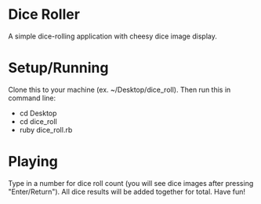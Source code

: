 # Dice Roller
A simple dice-rolling application with cheesy dice image display.

# Setup/Running
Clone this to your machine (ex. ~/Desktop/dice_roll).
Then run this in command line:

+ cd Desktop
+ cd dice_roll
+ ruby dice_roll.rb

# Playing
Type in a number for dice roll count (you will see dice images after pressing "Enter/Return").
All dice results will be added together for total.
Have fun!
